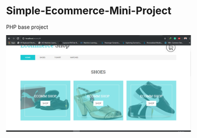 # Simple-Ecommerce-Mini-Project
PHP base project

![](https://github.com/roysaurav78/Simple-Ecommerce-Mini-Project/blob/master/1.PNG)

